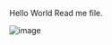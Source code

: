 Hello World Read me file.

![image](https://github.com/user-attachments/assets/53201152-9f0c-4207-984a-c0d2b5995e82)
